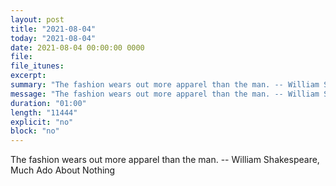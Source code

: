 ```yaml
---
layout: post
title: "2021-08-04"
today: "2021-08-04"
date: 2021-08-04 00:00:00 0000
file:
file_itunes:
excerpt:
summary: "The fashion wears out more apparel than the man. -- William Shakespeare, Much Ado About Nothing "
message: "The fashion wears out more apparel than the man. -- William Shakespeare, Much Ado About Nothing "
duration: "01:00"
length: "11444"
explicit: "no"
block: "no"
---
```

The fashion wears out more apparel than the man. -- William Shakespeare, Much Ado About Nothing 


